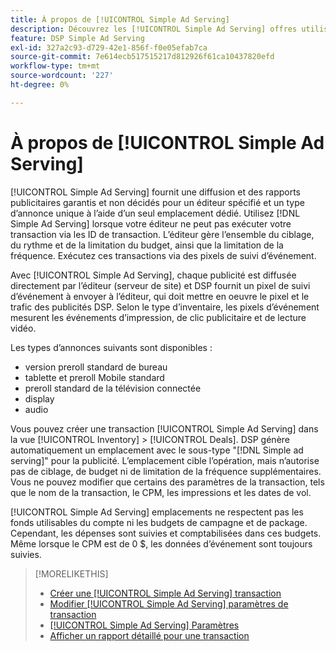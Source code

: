 ```yaml
---
title: À propos de [!UICONTROL Simple Ad Serving]
description: Découvrez les [!UICONTROL Simple Ad Serving] offres utilisant des pixels de suivi d’événement.
feature: DSP Simple Ad Serving
exl-id: 327a2c93-d729-42e1-856f-f0e05efab7ca
source-git-commit: 7e614ecb517515217d812926f61ca10437820efd
workflow-type: tm+mt
source-wordcount: '227'
ht-degree: 0%

---
```


# À propos de [!UICONTROL Simple Ad Serving]

[!UICONTROL Simple Ad Serving] fournit une diffusion et des rapports publicitaires garantis et non décidés pour un éditeur spécifié et un type d’annonce unique à l’aide d’un seul emplacement dédié. Utilisez [!DNL Simple Ad Serving] lorsque votre éditeur ne peut pas exécuter votre transaction via les ID de transaction. L’éditeur gère l’ensemble du ciblage, du rythme et de la limitation du budget, ainsi que la limitation de la fréquence. Exécutez ces transactions via des pixels de suivi d’événement.

Avec [!UICONTROL Simple Ad Serving], chaque publicité est diffusée directement par l’éditeur (serveur de site) et DSP fournit un pixel de suivi d’événement à envoyer à l’éditeur, qui doit mettre en oeuvre le pixel et le trafic des publicités DSP. Selon le type d’inventaire, les pixels d’événement mesurent les événements d’impression, de clic publicitaire et de lecture vidéo.

Les types d’annonces suivants sont disponibles :

* version preroll standard de bureau
* tablette et preroll Mobile standard
* preroll standard de la télévision connectée
* display
* audio

Vous pouvez créer une transaction [!UICONTROL Simple Ad Serving] dans la vue [!UICONTROL Inventory] > [!UICONTROL Deals]. DSP génère automatiquement un emplacement avec le sous-type &quot;[!DNL Simple ad serving]&quot; pour la publicité. L’emplacement cible l’opération, mais n’autorise pas de ciblage, de budget ni de limitation de la fréquence supplémentaires. Vous ne pouvez modifier que certains des paramètres de la transaction, tels que le nom de la transaction, le CPM, les impressions et les dates de vol.<!-- If you need multiple tracking tags for a [!UICONTROL Simple Ad Serving] deal, create a duplicate deal. -->

[!UICONTROL Simple Ad Serving] emplacements ne respectent pas les fonds utilisables du compte ni les budgets de campagne et de package. Cependant, les dépenses sont suivies et comptabilisées dans ces budgets. Même lorsque le CPM est de 0 $, les données d’événement sont toujours suivies.

>[!MORELIKETHIS]
>
>* [Créer une [!UICONTROL Simple Ad Serving] transaction](simple-deal-create.md)
>* [Modifier [!UICONTROL Simple Ad Serving] paramètres de transaction](simple-deal-edit.md)
>* [[!UICONTROL Simple Ad Serving] Paramètres](simple-deal-settings.md)
>* [Afficher un rapport détaillé pour une transaction](/help/dsp/inventory/deal-view-report.md)

<!-- add back when reimplemented:
>* [View Event-Tracking Pixels for a [!UICONTROL Simple Ad Serving] Deal](simple-deal-show-pixels.md)
-->
